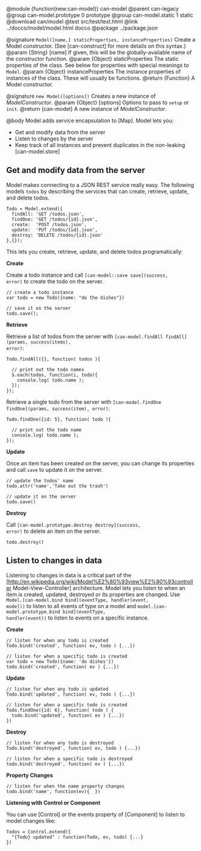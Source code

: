 @module {function(new:can-model)} can-model
@parent can-legacy
@group can-model.prototype 0 prototype
@group can-model.static 1 static
@download can/model
@test src/test/test.html
@link ../docco/model/model.html docco
@package ../package.json

@signature `Model([name,] staticProperties, instanceProperties)`
Create a Model constructor. (See [can-construct] for more details on this syntax.)
@param {String} [name] If given, this will be the globally-available name of the constructor function.
@param {Object} staticProperties The static properties of the class. See below for properties with
special meanings to `Model`.
@param {Object} instanceProperties The instance properties of instances of the class. These will usually
be functions.
@return {Function} A Model constructor.

@signature `new Model([options])`
Creates a new instance of _ModelConstructor_.
@param {Object} [options] Options to pass to `setup` or `init`.
@return {can-model} A new instance of _ModelConstructor_.

@body
Model adds service encapsulation to [Map].  Model lets you:

 - Get and modify data from the server
 - Listen to changes by the server
 - Keep track of all instances and prevent duplicates in the non-leaking [can-model.store]
 
## Get and modify data from the server

Model makes connecting to a JSON REST service 
really easy.  The following models `todos` by
describing the services that can create, retrieve,
update, and delete todos. 

```
Todo = Model.extend({
  findAll: 'GET /todos.json',
  findOne: 'GET /todos/{id}.json',
  create:  'POST /todos.json',
  update:  'PUT /todos/{id}.json',
  destroy: 'DELETE /todos/{id}.json' 
},{});
```

This lets you create, retrieve, update, and delete
todos programatically:

__Create__

Create a todo instance and 
call <code>[can-model::save save]\(success, error\)</code>
to create the todo on the server.
    
```
// create a todo instance
var todo = new Todo({name: "do the dishes"})

// save it on the server
todo.save();
```

__Retrieve__

Retrieve a list of todos from the server with
<code>[can-model.findAll findAll]\(params, success(items), error\)</code>: 
    
```
Todo.findAll({}, function( todos ){

  // print out the todo names
  $.each(todos, function(i, todo){
    console.log( todo.name );
  });
});
```

Retrieve a single todo from the server with
<code>[can-model.findOne findOne]\(params, success(item), error\)</code>:

```
Todo.findOne({id: 5}, function( todo ){

  // print out the todo name
  console.log( todo.name );
});
```

__Update__

Once an item has been created on the server,
you can change its properties and call
<code>save</code> to update it on the server.

```
// update the todos' name
todo.attr('name','Take out the trash')
  
// update it on the server
todo.save()
```

__Destroy__

Call <code>[can-model.prototype.destroy destroy]\(success, error\)</code>
to delete an item on the server.

    todo.destroy()

## Listen to changes in data

Listening to changes in data is a critical part of 
the [http://en.wikipedia.org/wiki/Model%E2%80%93view%E2%80%93controller Model-View-Controller]
architecture.  Model lets you listen to when an item is created, updated, destroyed
or its properties are changed. Use 
<code>Model.[can-model.bind bind]\(eventType, handler(event, model)\)</code>
to listen to all events of type on a model and
<code>model.[can-model.prototype.bind bind]\(eventType, handler(event)\)</code>
to listen to events on a specific instance.

__Create__

```
// listen for when any todo is created
Todo.bind('created', function( ev, todo ) {...})

// listen for when a specific todo is created
var todo = new Todo({name: 'do dishes'})
todo.bind('created', function( ev ) {...})
```
  
__Update__

```
// listen for when any todo is updated
Todo.bind('updated', function( ev, todo ) {...})

// listen for when a specific todo is created
Todo.findOne({id: 6}, function( todo ) {
  todo.bind('updated', function( ev ) {...})
})
```

__Destroy__

```
// listen for when any todo is destroyed
Todo.bind('destroyed', function( ev, todo ) {...})

// listen for when a specific todo is destroyed
todo.bind('destroyed', function( ev ) {...})
```

__Property Changes__

```
// listen for when the name property changes
todo.bind('name', function(ev){  })
```

__Listening with Control or Component__

You can use [Control] or the events property of [Component] to listen to model changes like:

```
Todos = Control.extend({
  "{Todo} updated" : function(Todo, ev, todo) {...}
})
```
